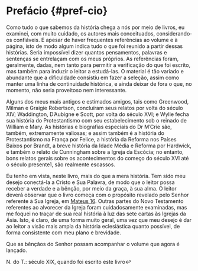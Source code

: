# Prefácio {#pref-cio}

Como tudo o que sabemos da história chega a nós por meio de livros, eu examinei, com muito cuidado, os autores mais conceituados, considerando-os confiáveis. E apesar de haver frequentes referências ao volume e à página, isto de modo algum indica tudo o que foi reunido a partir dessas histórias. Seria impossível dizer quantos pensamentos, palavras e sentenças se entrelaçam com os meus próprios. As referências foram, geralmente, dadas, nem tanto para permitir a verificação do que foi escrito, mas também para induzir o leitor a estudá-las. O material é tão variado e abundante que a dificuldade consistiu em fazer a seleção, assim como manter uma linha de continuidade histórica, e ainda deixar de fora o que, no momento, não seria proveitoso nem interessante.

Alguns dos meus mais antigos e estimados amigos, tais como Greenwood, Milman e Graigie Robertson, concluíram seus relatos por volta do século XIV; Waddington, D’Aubigne e Scott, por volta do século XVI; e Wylie fecha sua história do Protestantismo com seu estabelecimento sob o reinado de William e Mary. As histórias e biografias especiais do Dr M’Crie são, também, extremamente valiosas; e assim também é a história do Protestantismo na França por Felice, a história da Reforma nos Países Baixos por Brandt, a breve história da Idade Média e Reforma por Hardwick, e também o relato de Cunningham sobre a Igreja da Escócia; no entanto, bons relatos gerais sobre os acontecimentos do começo do século XVI até o século presente1, são realmente escassos.

Eu tenho em vista, neste livro, mais do que a mera história. Tem sido meu desejo conectá-la a Cristo e Sua Palavra, de modo que o leitor possa receber a verdade e a bênção, por meio da graça, à sua alma. O leitor deverá observar que o livro começa com o propósito revelado pelo Senhor referente à Sua Igreja, em [Mateus 16](http://bibliaonline.com.br/acf/mt/16). Outras partes do Novo Testamento referentes ao alvorecer da Igreja foram cuidadosamente examinadas, mas me foquei no traçar de sua real história à luz das sete cartas às Igrejas da Ásia. Isto, é claro, de uma forma muito geral, uma vez que meu desejo é dar ao leitor a visão mais ampla da história eclesiástica quanto possível, de forma consistente com meu plano e brevidade.

Que as bênçãos do Senhor possam acompanhar o volume que agora é lançado.

N. do T.: século XIX, quando foi escrito este livro↩